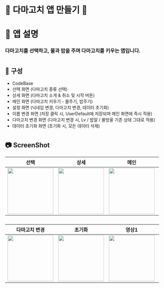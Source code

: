 # 🌱 다마고치 앱 만들기 🌱
#
# 📌 앱 설명
### 다마고치를 선택하고, 물과 밥을 주며 다마고치를 키우는 앱입니다.
#
## 📌 구성
- CodeBase
- 선택 화면 (다마고치 종류 선택)
- 상세 화면 (다마고치 소개 & 취소 및 시작 버튼)
- 메인 화면 (다마고치 키우기 - 물주기, 밥주기)
- 설정 화면 (닉네임 변경, 다마고치 변경, 데이터 초기화)
- 이름 변경 화면 (저장 클릭 시, UserDefault에 저장되며 메인 화면에 즉시 적용)
- 다마고치 변경 화면 (다마고치 변경 시, Lv / 밥알 / 물방울 기존 상태 그대로 적용)
- 데이터 초기화 화면 (초기화 시, 모든 데이터 삭제)
#
## 📷 ScreenShot
|선택|상세|메인|설정|이름 변경|
|:-:|:-:|:-:|:-:|:-:|
|<img src="https://github.com/yeggrrr/YegrTamagotchiApp/assets/161591832/4f0a73f5-c3da-493d-ad62-62429a46d466" width="150"/>|<img src="https://github.com/yeggrrr/YegrTamagotchiApp/assets/161591832/a0d67ca8-568b-4f06-bf36-04d9e1905091" width="150"/>|<img src="https://github.com/yeggrrr/YegrTamagotchiApp/assets/161591832/24d205e9-9a23-424d-8050-7dc49b300314" width="150"/>|<img src="https://github.com/yeggrrr/YegrTamagotchiApp/assets/161591832/5c1b7505-ea45-41d9-92dc-d9ee3fb6454d" width="150"/>|<img src="https://github.com/yeggrrr/YegrTamagotchiApp/assets/161591832/587302aa-880b-4cb2-9e37-c346330621f3" width="150"/>|
##
|다마고치 변경|초기화|영상1|영상2|
|:-:|:-:|:-:|:-:|
|<img src="https://github.com/yeggrrr/YegrTamagotchiApp/assets/161591832/2e11ddeb-6c88-4452-aa9d-f29633410d04" width="150"/>|<img src="https://github.com/yeggrrr/YegrTamagotchiApp/assets/161591832/f9ac2310-f430-4b07-adf4-40870fcd8b69" width="150"/>|<img src="https://github.com/yeggrrr/YegrTamagotchiApp/assets/161591832/005c50cb-a17d-45f8-9c01-aa90302eded3" width="150"/>|<img src="https://github.com/yeggrrr/YegrTamagotchiApp/assets/161591832/3f1c08b9-576d-4800-a231-3fc4ea73c86e" width="150"/>|

